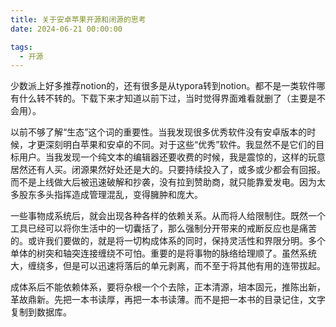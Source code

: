 ```yaml
---
title: 关于安卓苹果开源和闭源的思考
date: 2024-06-21 00:00:00

tags: 
  - 开源
---
```

少数派上好多推荐notion的，还有很多是从typora转到notion。都不是一类软件哪有什么转不转的。下载下来才知道以前下过，当时觉得界面难看就删了（主要是不会用）。

以前不够了解“生态”这个词的重要性。当我发现很多优秀软件没有安卓版本的时候，才更深刻明白苹果和安卓的不同。对于这些“优秀”软件。我显然不是它们的目标用户。当我发现一个纯文本的编辑器还要收费的时候，我是震惊的，这样的玩意居然还有人买。闭源果然好处还是大的。只要持续投入了，或多或少都会有回报。而不是上线做大后被迅速破解和抄袭，没有拉到赞助商，就只能靠爱发电。因为太多股东多头指挥造成管理混乱，变得臃肿和庞大。

一些事物成系统后，就会出现各种各样的依赖关系。从而将人给限制住。既然一个工具已经可以将你生活中的一切囊括了，那么强制分开带来的戒断反应也是痛苦的。或许我们要做的，就是将一切构成体系的同时，保持灵活性和界限分明。多个单体的树突和轴突连接缠绕不可怕。重要的是将事物的脉络给理顺了。虽然系统大，缠绕多，但是可以迅速将落后的单元剥离，而不至于将其他有用的连带拔起。

成体系后不能依赖体系，要将杂根一个个去除，正本清源，培本固元，推陈出新，革故鼎新。先把一本书读厚，再把一本书读薄。而不是把一本书的目录记住，文字复制到数据库。

